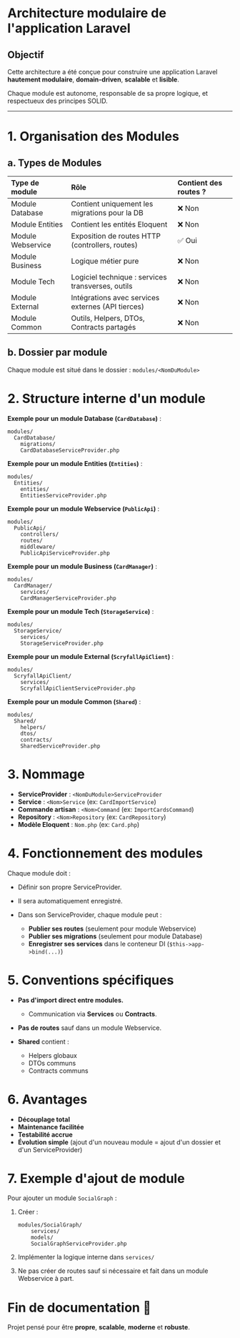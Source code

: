 # Architecture modulaire de l'application Laravel

## Objectif

Cette architecture a été conçue pour construire une application Laravel **hautement modulaire**, **domain-driven**, **scalable** et **lisible**.

Chaque module est autonome, responsable de sa propre logique, et respectueux des principes SOLID.


---

# 1. Organisation des Modules

## a. Types de Modules

| Type de module | Rôle | Contient des routes ? |
|:---------------|:------|:----------------------|
| Module Database | Contient uniquement les migrations pour la DB | ❌ Non |
| Module Entities | Contient les entités Eloquent | ❌ Non |
| Module Webservice | Exposition de routes HTTP (controllers, routes) | ✅ Oui |
| Module Business | Logique métier pure | ❌ Non |
| Module Tech | Logiciel technique : services transverses, outils | ❌ Non |
| Module External | Intégrations avec services externes (API tierces) | ❌ Non |
| Module Common | Outils, Helpers, DTOs, Contracts partagés | ❌ Non |


## b. Dossier par module

Chaque module est situé dans le dossier : `modules/<NomDuModule>`


# 2. Structure interne d'un module

**Exemple pour un module Database (`CardDatabase`)** :

```
modules/
  CardDatabase/
    migrations/
    CardDatabaseServiceProvider.php
```

**Exemple pour un module Entities (`Entities`)** :

```
modules/
  Entities/
    entities/
    EntitiesServiceProvider.php
```

**Exemple pour un module Webservice (`PublicApi`)** :

```
modules/
  PublicApi/
    controllers/
    routes/
    middleware/
    PublicApiServiceProvider.php
```

**Exemple pour un module Business (`CardManager`)** :

```
modules/
  CardManager/
    services/
    CardManagerServiceProvider.php
```

**Exemple pour un module Tech (`StorageService`)** :

```
modules/
  StorageService/
    services/
    StorageServiceProvider.php
```

**Exemple pour un module External (`ScryfallApiClient`)** :

```
modules/
  ScryfallApiClient/
    services/
    ScryfallApiClientServiceProvider.php
```

**Exemple pour un module Common (`Shared`)** :

```
modules/
  Shared/
    helpers/
    dtos/
    contracts/
    SharedServiceProvider.php
```


# 3. Nommage

- **ServiceProvider** : `<NomDuModule>ServiceProvider`
- **Service** : `<Nom>Service` (ex: `CardImportService`)
- **Commande artisan** : `<Nom>Command` (ex: `ImportCardsCommand`)
- **Repository** : `<Nom>Repository` (ex: `CardRepository`)
- **Modèle Eloquent** : `Nom.php` (ex: `Card.php`)


# 4. Fonctionnement des modules

Chaque module doit :

- Définir son propre ServiceProvider.
- Il sera automatiquement enregistré.

- Dans son ServiceProvider, chaque module peut :
  - **Publier ses routes** (seulement pour module Webservice)
  - **Publier ses migrations** (seulement pour module Database)
  - **Enregistrer ses services** dans le conteneur DI (`$this->app->bind(...)`)


# 5. Conventions spécifiques

- **Pas d'import direct entre modules.**
  - Communication via **Services** ou **Contracts**.

- **Pas de routes** sauf dans un module Webservice.

- **Shared** contient :
  - Helpers globaux
  - DTOs communs
  - Contracts communs


# 6. Avantages

- **Découplage total**
- **Maintenance facilitée**
- **Testabilité accrue**
- **Évolution simple** (ajout d'un nouveau module = ajout d'un dossier et d'un ServiceProvider)


# 7. Exemple d'ajout de module

Pour ajouter un module `SocialGraph` :

1. Créer :
   ```
   modules/SocialGraph/
       services/
       models/
       SocialGraphServiceProvider.php
   ```

2. Implémenter la logique interne dans `services/`

3. Ne pas créer de routes sauf si nécessaire et fait dans un module Webservice à part.

# Fin de documentation 📖

Projet pensé pour être **propre**, **scalable**, **moderne** et **robuste**.

